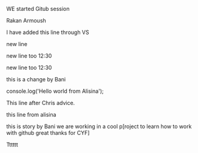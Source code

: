WE started Gitub session

Rakan Armoush

I have added this line through VS

new line

new line too 12:30

new line too 12:30

<p>
this is a change by Bani
</p>

console.log('Hello world from Alisina');

This line after Chris advice.

this line from alisina

this is story by Bani
we are working in a cool p[roject to learn how to work with github
great thanks for CYF]

Tttttt